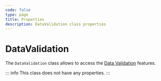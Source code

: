 ```yaml
---
code: false
type: page
title: Properties
description: DataValidation class properties
---
```


# DataValidation

The `DataValidation` class allows to access the [Data Validation](/core/2/guides/some-link) features.

::: info
This class does not have any properties.
:::
